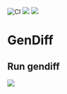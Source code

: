 ![CI](https://github.com/Andrey-Nechaev/frontend-project-lvl2/workflows/CI/badge.svg)
<a href="https://codeclimate.com/github/Andrey-Nechaev/frontend-project-lvl2/maintainability"><img src="https://api.codeclimate.com/v1/badges/3cc782de4fd94dd11a29/maintainability" /></a>
<a href="https://codeclimate.com/github/Andrey-Nechaev/frontend-project-lvl2/test_coverage"><img src="https://api.codeclimate.com/v1/badges/3cc782de4fd94dd11a29/test_coverage" /></a>
<h1>GenDiff</h1>
<h2>Run gendiff</h2>
<a href="https://asciinema.org/a/301468" target="_blank"><img src="https://asciinema.org/a/301468.svg" /></a>
